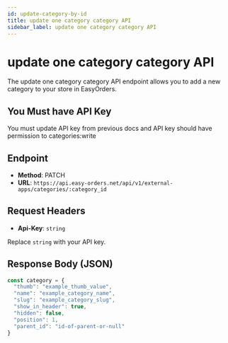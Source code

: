 ```yaml
---
id: update-category-by-id
title: update one category category API
sidebar_label: update one category category API
---
```


# update one category category API

The update one category category API endpoint allows you to add a new category to your store in EasyOrders.

## You Must have API Key
You must update API key from previous docs and API key should have permission to categories:write  

## Endpoint

- **Method**: PATCH
- **URL**: `https://api.easy-orders.net/api/v1/external-apps/categories/:category_id`

## Request Headers

- **Api-Key**: `string`

Replace `string` with your API key.

## Response Body (JSON)

```js
const category = {
  "thumb": "example_thumb_value",
  "name": "example_category_name",
  "slug": "example_category_slug",
  "show_in_header": true,
  "hidden": false,
  "position": 1,
  "parent_id": "id-of-parent-or-null"
}


```
